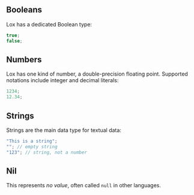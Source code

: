 ## Booleans
Lox has a dedicated Boolean type:

```js
true;
false;
```

## Numbers
Lox has one kind of number, a double-precision floating point. Supported notations include integer and decimal literals:

```js
1234;
12.34;
```

## Strings
Strings are the main data type for textual data:

```cpp
"This is a string";
""; // empty string
"123"; // string, not a number
```

## Nil
This represents *no value*, often called `null` in other languages.